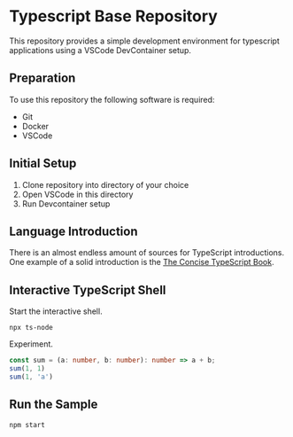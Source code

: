 # Typescript Base Repository

This repository provides a simple development environment for typescript applications using a VSCode DevContainer setup.

## Preparation

To use this repository the following software is required:

- Git
- Docker
- VSCode

## Initial Setup

1. Clone repository into directory of your choice
1. Open VSCode in this directory
1. Run Devcontainer setup

## Language Introduction

There is an almost endless amount of sources for TypeScript introductions. 
One example of a solid introduction is the [The Concise TypeScript Book](https://github.com/abdessamadbettal/typescript-tutorial).

## Interactive TypeScript Shell

Start the interactive shell.

```shell
npx ts-node
```

Experiment.
```typescript
const sum = (a: number, b: number): number => a + b;
sum(1, 1)
sum(1, 'a')
```

## Run the Sample

```shell
npm start
```